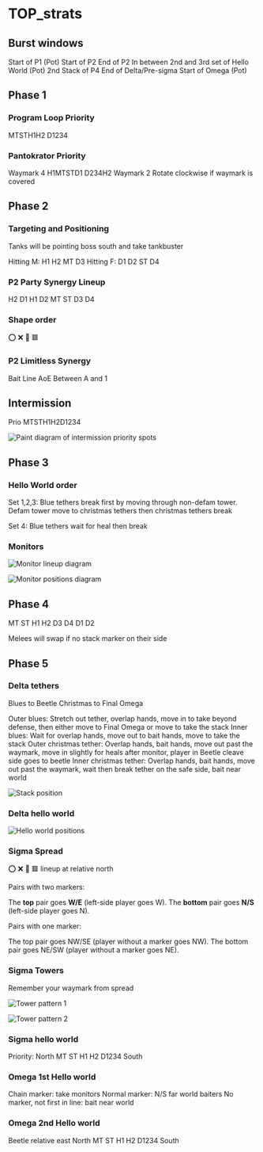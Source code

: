 # TOP_strats

## Burst windows
Start of P1 (Pot)
Start of P2
End of P2
In between 2nd and 3rd set of Hello World (Pot)
2nd Stack of P4
End of Delta/Pre-sigma
Start of Omega (Pot)

## Phase 1

### Program Loop Priority
MTSTH1H2 D1234

### Pantokrator Priority
Waymark 4 H1MTSTD1 D234H2 Waymark 2
Rotate clockwise if waymark is covered

## Phase 2

### Targeting and Positioning

Tanks will be pointing boss south and take tankbuster

Hitting M: H1 H2 MT D3
Hitting F: D1 D2 ST D4

### P2 Party Synergy Lineup
H2    D1
H1    D2
MT    ST
D3    D4

### Shape order
:o: :x: 🔺 🟥

### P2 Limitless Synergy
Bait Line AoE Between A and 1

## Intermission
Prio MTSTH1H2D1234

![Paint diagram of intermission priority spots](https://media.discordapp.net/attachments/1136883459701350491/1136883653021012008/image.png?width=481&height=484)

## Phase 3

### Hello World order
Set 1,2,3: Blue tethers break first by moving through non-defam tower. Defam tower move to christmas tethers then christmas tethers break

Set 4: Blue tethers wait for heal then break

### Monitors
![Monitor lineup diagram](https://cdn.discordapp.com/attachments/1136883459701350491/1136883900589817917/image.png)

![Monitor positions diagram](https://media.discordapp.net/attachments/1136883459701350491/1136883944483213312/monitors_pt_left.png?width=484&height=484)

## Phase 4
  MT            ST
H1               H2
  D3           D4
     D1       D2

Melees will swap if no stack marker on their side

## Phase 5

### Delta tethers
Blues to Beetle
Christmas to Final Omega

Outer blues: Stretch out tether, overlap hands, move in to take beyond defense, then either move to Final Omega or move to take the stack
Inner blues: Wait for overlap hands, move out to bait hands, move to take the stack
Outer christmas tether: Overlap hands, bait hands, move out past the waymark, move in slightly for heals after monitor, player in Beetle cleave side goes to beetle
Inner christmas tether: Overlap hands, bait hands, move out past the waymark, wait then break tether on the safe side, bait near world

![Stack position](https://media.discordapp.net/attachments/1136883459701350491/1136884817305280522/image.png?width=505&height=484)

### Delta hello world
![Hello world positions](https://media.discordapp.net/attachments/1136883459701350491/1136884933592363068/image.png)

### Sigma Spread
:o: :x: 🔺 🟥 lineup at relative north

Pairs with two markers:

The **top** pair goes **W/E** (left-side player goes W).
The **bottom** pair goes **N/S** (left-side player goes N).

Pairs with one marker:

The top pair goes NW/SE (player without a marker goes NW).
The bottom pair goes NE/SW (player without a marker goes NE).

### Sigma Towers
Remember your waymark from spread

![Tower pattern 1](https://tuufless.github.io/FFXIV-Elemental-Raid-Macros/ultimates/top/images/05_run_dynamis/run_dynamis_sigma_waymark_01a.jpg)

![Tower pattern 2](https://tuufless.github.io/FFXIV-Elemental-Raid-Macros/ultimates/top/images/05_run_dynamis/run_dynamis_sigma_waymark_01b.jpg)

### Sigma hello world
Priority: North MT ST H1 H2 D1234 South

### Omega 1st Hello world
Chain marker: take monitors
Normal marker: N/S far world baiters
No marker, not first in line: bait near world

### Omega 2nd Hello world
Beetle relative east
North MT ST H1 H2 D1234 South
